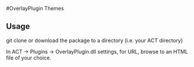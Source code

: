 #OverlayPlugin Themes

## Usage
git clone or download the package to a directory (i.e. your ACT directory)

In ACT -> Plugins -> OverlayPlugin.dll settings, for URL, browse to an HTML file of your choice.
